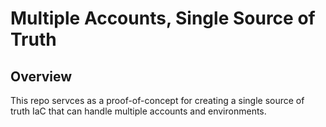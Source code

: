 # Multiple Accounts, Single Source of Truth

## Overview

This repo servces as a proof-of-concept for creating a single source of truth IaC that
can handle multiple accounts and environments.
